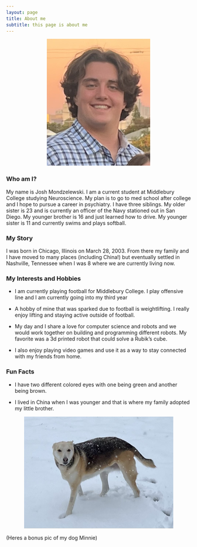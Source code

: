 ```yaml
---
layout: page
title: About me
subtitle: this page is about me
---
```


<div style="text-align:center">
  <img src="assets/img/JoshM.png" width="282" height="346">
</div>

### Who am I?

My name is Josh Mondzelewski. I am a current student at Middlebury College studying Neuroscience. My plan is to go to med school after college and I hope to pursue a career in psychiatry. I have three siblings. My older sister is 23 and is currently an officer of the Navy stationed out in San Diego. My younger brother is 16 and just learned how to drive. My younger sister is 11 and currently swims and plays softball. 

### My Story

I was born in Chicago, Illinois on March 28, 2003. From there my family and I have moved to many places (including China!) but eventually settled in Nashville, Tennessee when I was 8 where we are currently living now. 

### My Interests and Hobbies

- I am currently playing football for Middlebury College. I play offensive line and I am currently going into my third year

- A hobby of mine that was sparked due to football is weightlifting. I really enjoy lifting and staying active outside of football.

- My day and I share a love for computer science and robots and we would work together on building and programming different robots. My favorite was a 3d printed robot that could solve a Rubik’s cube.

- I also enjoy playing video games and use it as a way to stay connected with my friends from home.

### Fun Facts

- I have two different colored eyes with one being green and another being brown.

- I lived in China when I was younger and that is where my family adopted my little brother.
  
  
  
<div style="text-align:center">
  <img src="assets/img/Minnie.png" width="407" height="305">
</div>

(Heres a bonus pic of my dog Minnie)

